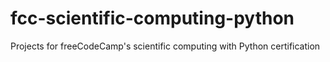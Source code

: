 # fcc-scientific-computing-python
Projects for freeCodeCamp's scientific computing with Python certification
